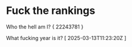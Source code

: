 # Fuck the rankings

Who the hell am I?
{ 22243781 }

What fucking year is it?
[ 2025-03-13T11:23:20Z ]
